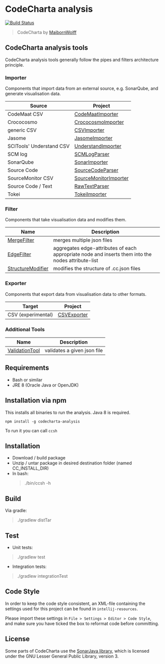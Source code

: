 # CodeCharta analysis

[![Build Status](https://secure.travis-ci.org/)](https://travis-ci.org/)

> CodeCharta by [MaibornWolff](https://www.maibornwolff.de)

## CodeCharta analysis tools

CodeCharta analysis tools generally follow the pipes and filters architecture principle.

### Importer

Components that import data from an external source, e.g. SonarQube, and generate visualisation data.

| Source                   | Project                                                   |
| ------------------------ | --------------------------------------------------------- |
| CodeMaat CSV             | [CodeMaatImporter](import/CodeMaatImporter/README.md)     |
| Crococosmo               | [CrococosmoImporter](import/CrococosmoImporter/README.md) |
| generic CSV              | [CSVImporter](import/CSVImporter/README.md)               |
| Jasome                   | [JasomeImporter](import/JasomeImporter/README.md)         |
| SCITools' Understand CSV | [UnderstandImporter](import/UnderstandImporter/README.md) |
| SCM log                  | [SCMLogParser](import/SCMLogParser/README.md)             |
| SonarQube                | [SonarImporter](import/SonarImporter/README.md)           |
| Source Code              | [SourceCodeParser](import/SourceCodeParser/README.md)     |
| SourceMonitor CSV        | [SourceMonitorImporter](import/CSVImporter/README.md)     |
| Source Code / Text       | [RawTextParser](parser/RawTextParser/README.md)           |
| Tokei                    | [TokeiImporter](import/TokeiImporter/README.md)           |

### Filter

Components that take visualisation data and modifies them.

| Name                                                    | Description                                                                                        |
| ------------------------------------------------------- | -------------------------------------------------------------------------------------------------- |
| [MergeFilter](filter/MergeFilter/README.md)             | merges multiple json files                                                                         |
| [EdgeFilter](filter/EdgeFilter/README.md)               | aggregates edge-attributes of each appropriate node and inserts them into the nodes attribute-list |
| [StructureModifier](filter/StructureModifier/README.md) | modifies the structure of .cc.json files                                                           |

### Exporter

Components that export data from visualisation data to other formats.

| Target             | Project                                     |
| ------------------ | ------------------------------------------- |
| CSV (experimental) | [CSVExporter](export/CSVExporter/README.md) |

### Additional Tools

| Name                                             | Description                 |
| ------------------------------------------------ | --------------------------- |
| [ValidationTool](tools/ValidationTool/README.md) | validates a given json file |

## Requirements

- Bash or similar
- JRE 8 (Oracle Java or OpenJDK)

## Installation via npm

This installs all binaries to run the analysis. Java 8 is required.

`npm install -g codecharta-analysis`

To run it you can call `ccsh`

## Installation

- Download / build package
- Unzip / untar package in desired destination folder (named CC_INSTALL_DIR)
- In bash:
  > ./bin/ccsh -h

## Build

Via gradle:

> ./gradlew distTar

## Test

- Unit tests:

> ./gradlew test

- Integration tests:

> ./gradlew integrationTest

## Code Style

In order to keep the code style consistent, an XML-file containing the settings used for this project can be found in `intellij-resources`.

Please import these settings in `File > Settings > Editor > Code Style`, and make sure you have ticked the box to reformat code before committing.

## License

Some parts of CodeCharta use the [SonarJava library](https://github.com/SonarSource/sonar-java/), which is licensed under the GNU Lesser General Public Library, version 3.
